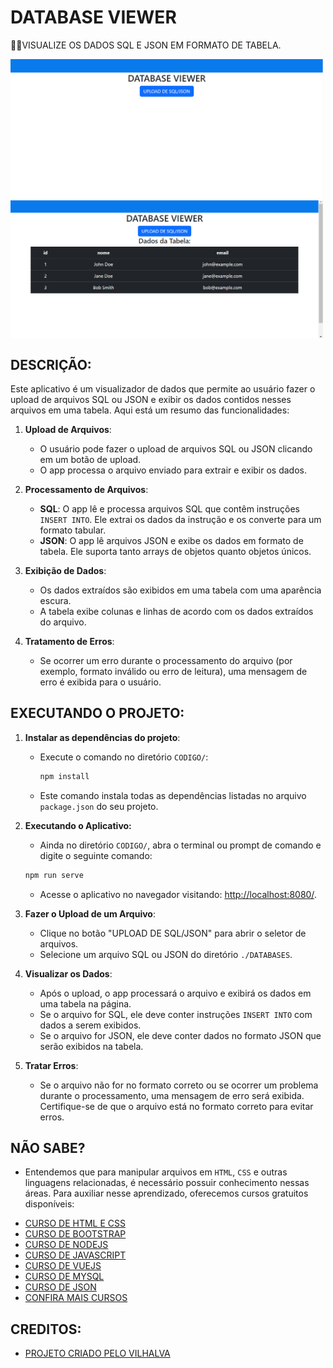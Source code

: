 # DATABASE VIEWER
👨‍🏫VISUALIZE OS DADOS SQL E JSON EM FORMATO DE TABELA.

<img src="./IMAGENS/FOTO_1.png" align="center" width="500"> <br> 
<img src="./IMAGENS/FOTO_2.png" align="center" width="500"> <br> 

## DESCRIÇÃO:
Este aplicativo é um visualizador de dados que permite ao usuário fazer o upload de arquivos SQL ou JSON e exibir os dados contidos nesses arquivos em uma tabela. Aqui está um resumo das funcionalidades:

1. **Upload de Arquivos**:
   - O usuário pode fazer o upload de arquivos SQL ou JSON clicando em um botão de upload.
   - O app processa o arquivo enviado para extrair e exibir os dados.

2. **Processamento de Arquivos**:
   - **SQL**: O app lê e processa arquivos SQL que contêm instruções `INSERT INTO`. Ele extrai os dados da instrução e os converte para um formato tabular.
   - **JSON**: O app lê arquivos JSON e exibe os dados em formato de tabela. Ele suporta tanto arrays de objetos quanto objetos únicos.

3. **Exibição de Dados**:
   - Os dados extraídos são exibidos em uma tabela com uma aparência escura.
   - A tabela exibe colunas e linhas de acordo com os dados extraídos do arquivo.

4. **Tratamento de Erros**:
   - Se ocorrer um erro durante o processamento do arquivo (por exemplo, formato inválido ou erro de leitura), uma mensagem de erro é exibida para o usuário.

## EXECUTANDO O PROJETO:
1. **Instalar as dependências do projeto**:
   - Execute o comando no diretório `CODIGO/`:
     ```cmd
     npm install
     ```

   - Este comando instala todas as dependências listadas no arquivo `package.json` do seu projeto.

2. **Executando o Aplicativo:**
   - Ainda no diretório `CODIGO/`, abra o terminal ou prompt de comando e digite o seguinte comando:
   ```bash
   npm run serve
   ```

   - Acesse o aplicativo no navegador visitando: [http://localhost:8080/](http://localhost:8080/).
   
3. **Fazer o Upload de um Arquivo**:
   - Clique no botão "UPLOAD DE SQL/JSON" para abrir o seletor de arquivos.
   - Selecione um arquivo SQL ou JSON do diretório `./DATABASES`.

4. **Visualizar os Dados**:
   - Após o upload, o app processará o arquivo e exibirá os dados em uma tabela na página.
   - Se o arquivo for SQL, ele deve conter instruções `INSERT INTO` com dados a serem exibidos.
   - Se o arquivo for JSON, ele deve conter dados no formato JSON que serão exibidos na tabela.

5. **Tratar Erros**:
   - Se o arquivo não for no formato correto ou se ocorrer um problema durante o processamento, uma mensagem de erro será exibida. Certifique-se de que o arquivo está no formato correto para evitar erros.

## NÃO SABE?
- Entendemos que para manipular arquivos em `HTML`, `CSS` e outras linguagens relacionadas, é necessário possuir conhecimento nessas áreas. Para auxiliar nesse aprendizado, oferecemos cursos gratuitos disponíveis:
* [CURSO DE HTML E CSS](https://github.com/VILHALVA/CURSO-DE-HTML-E-CSS)
* [CURSO DE BOOTSTRAP](https://github.com/VILHALVA/CURSO-DE-BOOTSTRAP)
* [CURSO DE NODEJS](https://github.com/VILHALVA/CURSO-DE-NODEJS)
* [CURSO DE JAVASCRIPT](https://github.com/VILHALVA/CURSO-DE-JAVASCRIPT)
* [CURSO DE VUEJS](https://github.com/VILHALVA/CURSO-DE-VUEJS)
* [CURSO DE MYSQL](https://github.com/VILHALVA/CURSO-DE-MYSQL)
* [CURSO DE JSON](https://github.com/VILHALVA/CURSO-DE-JSON)
* [CONFIRA MAIS CURSOS](https://github.com/VILHALVA?tab=repositories&q=+topic:CURSO)

## CREDITOS:
- [PROJETO CRIADO PELO VILHALVA](https://github.com/VILHALVA)



